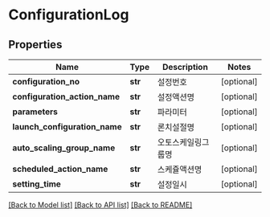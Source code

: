 # ConfigurationLog

## Properties
Name | Type | Description | Notes
------------ | ------------- | ------------- | -------------
**configuration_no** | **str** | 설정번호 | [optional] 
**configuration_action_name** | **str** | 설정액션명 | [optional] 
**parameters** | **str** | 파라미터 | [optional] 
**launch_configuration_name** | **str** | 론치설절명 | [optional] 
**auto_scaling_group_name** | **str** | 오토스케일링그룹명 | [optional] 
**scheduled_action_name** | **str** | 스케쥴액션명 | [optional] 
**setting_time** | **str** | 설정일시 | [optional] 

[[Back to Model list]](../README.md#documentation-for-models) [[Back to API list]](../README.md#documentation-for-api-endpoints) [[Back to README]](../README.md)


